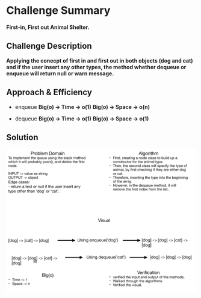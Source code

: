 # Challenge Summary
**First-in, First out Animal Shelter.**

## Challenge Description
**Applying the conecpt of first in and first out in both objects (dog and cat) and if the user insert any other types, the method whether dequeue or enqueue will return null or warn message.**

## Approach & Efficiency
- enqueue
**Big(o) -> Time -> o(1)**
**Big(o) -> Space -> o(n)**

- dequeue
**Big(o) -> Time -> o(1)**
**Big(o) -> Space -> o(1)**

## Solution
![whiteboard](./whiteboard-12.png)
